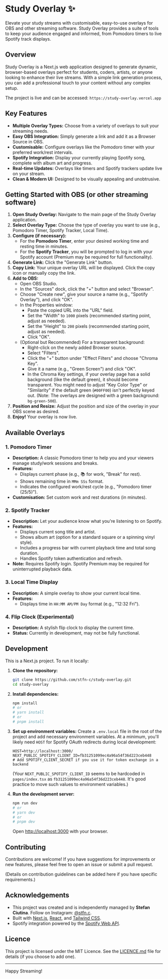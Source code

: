 # Study Overlay ✨

Elevate your study streams with customisable, easy-to-use overlays for OBS and other streaming software. Study Overlay provides a suite of tools to keep your audience engaged and informed, from Pomodoro timers to live Spotify track displays.

## Overview

Study Overlay is a Next.js web application designed to generate dynamic, browser-based overlays perfect for students, coders, artists, or anyone looking to enhance their live streams. With a simple link generation process, you can add a professional touch to your content without any complex setup.

The project is live and can be accessed: `https://study-overlay.vercel.app`

## Key Features

*   **Multiple Overlay Types:** Choose from a variety of overlays to suit your streaming needs.
*   **Easy OBS Integration:** Simply generate a link and add it as a Browser Source in OBS.
*   **Customisable:** Configure overlays like the Pomodoro timer with your preferred work/rest intervals.
*   **Spotify Integration:** Display your currently playing Spotify song, complete with album art and progress.
*   **Real-time Updates:** Overlays like timers and Spotify trackers update live on your stream.
*   **Clean & Modern UI:** Designed to be visually appealing and unobtrusive.

## Getting Started with OBS (or other streaming software)

1.  **Open Study Overlay:** Navigate to the main page of the Study Overlay application.
2.  **Select Overlay Type:** Choose the type of overlay you want to use (e.g., Pomodoro Timer, Spotify Tracker, Local Time).
3.  **Configure (if necessary):**
    *   For the **Pomodoro Timer**, enter your desired working time and resting time in minutes.
    *   For the **Spotify Tracker**, you will be prompted to log in with your Spotify account (Premium may be required for full functionality).
4.  **Generate Link:** Click the "Generate Link" button.
5.  **Copy Link:** Your unique overlay URL will be displayed. Click the copy icon or manually copy the link.
6.  **Add to OBS:**
    *   Open OBS Studio.
    *   In the "Sources" dock, click the "+" button and select "Browser".
    *   Choose "Create new", give your source a name (e.g., "Spotify Overlay"), and click "OK".
    *   In the Properties window:
        *   Paste the copied URL into the "URL" field.
        *   Set the "Width" to `1000` pixels (recommended starting point, adjust as needed).
        *   Set the "Height" to `200` pixels (recommended starting point, adjust as needed).
        *   Click "OK".
    *   (Optional but Recommended) For a transparent background:
        *   Right-click on the newly added Browser source.
        *   Select "Filters".
        *   Click the "+" button under "Effect Filters" and choose "Chroma Key".
        *   Give it a name (e.g., "Green Screen") and click "OK".
        *   In the Chroma Key settings, if your overlay page has a solid background (like the default green), it should become transparent. You might need to adjust "Key Color Type" or "Similarity" if the default green (`#00FF00`) isn't perfectly keyed out. (Note: The overlays are designed with a green background: `bg-green-500`).
7.  **Position and Resize:** Adjust the position and size of the overlay in your OBS scene as desired.
8.  **Enjoy!** Your overlay is now live.

## Available Overlays

### 1. Pomodoro Timer

*   **Description:** A classic Pomodoro timer to help you and your viewers manage study/work sessions and breaks.
*   **Features:**
    *   Displays current phase (e.g., 📚 for work, "Break" for rest).
    *   Shows remaining time in `MMm SSs` format.
    *   Indicates the configured work/rest cycle (e.g., "Pomodoro timer (25/5)").
*   **Customisation:** Set custom work and rest durations (in minutes).

### 2. Spotify Tracker

*   **Description:** Let your audience know what you're listening to on Spotify.
*   **Features:**
    *   Displays current song title and artist.
    *   Shows album art (option for a standard square or a spinning vinyl style).
    *   Includes a progress bar with current playback time and total song duration.
    *   Handles Spotify token authentication and refresh.
*   **Note:** Requires Spotify login. Spotify Premium may be required for uninterrupted playback data.

### 3. Local Time Display

*   **Description:** A simple overlay to show your current local time.
*   **Features:**
    *   Displays time in `HH:MM AM/PM Day` format (e.g., "12:32 Fri").

### 4. Flip Clock (Experimental)
*   **Description:** A stylish flip clock to display the current time.
*   **Status:** Currently in development, may not be fully functional.

## Development

This is a Next.js project. To run it locally:

1.  **Clone the repository:**
    ```bash
    git clone https://github.com/stfn-c/study-overlay.git
    cd study-overlay
    ```
2.  **Install dependencies:**
    ```bash
    npm install
    # or
    # yarn install
    # or
    # pnpm install
    ```
3.  **Set up environment variables:**
    Create a `.env.local` file in the root of the project and add necessary environment variables. At a minimum, you'll likely need `HOST` for Spotify OAuth redirects during local development:
    ```env
    HOST=http://localhost:3000/
    NEXT_PUBLIC_SPOTIFY_CLIENT_ID=fb31251099ec4a96a54f36d223ceb448
    # Add SPOTIFY_CLIENT_SECRET if you use it for token exchange in a backend
    ```
    (Your `NEXT_PUBLIC_SPOTIFY_CLIENT_ID` seems to be hardcoded in `pages/index.tsx` as `fb31251099ec4a96a54f36d223ceb448`. It's good practice to move such values to environment variables.)

4.  **Run the development server:**
    ```bash
    npm run dev
    # or
    # yarn dev
    # or
    # pnpm dev
    ```
    Open [http://localhost:3000](http://localhost:3000) with your browser.

## Contributing

Contributions are welcome! If you have suggestions for improvements or new features, please feel free to open an issue or submit a pull request.

(Details on contribution guidelines can be added here if you have specific requirements.)

## Acknowledgements

*   This project was created and is independently managed by **Stefan Ciutina**. Follow on Instagram: [@stfn.c](https://instagram.com/stfn.c).
*   Built with [Next.js](https://nextjs.org/), [React](https://reactjs.org/), and [Tailwind CSS](https://tailwindcss.com/).
*   Spotify integration powered by the [Spotify Web API](https://developer.spotify.com/documentation/web-api/).

## Licence

This project is licensed under the MIT Licence. See the [LICENCE.md](LICENCE.md) file for details (if you choose to add one).

---

Happy Streaming!
